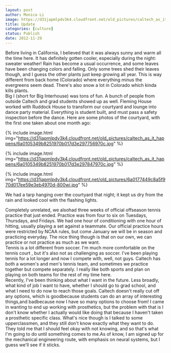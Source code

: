 ```yaml
---
layout: post
author: Monica Li
image: https://d31japmlpdv3k4.cloudfront.net/old_pictures/caltech_as_it_happens/6a0105349b8251970b017d3e297699970c.jpg
title: Update 
categories: [culture]
status: Publish
date: 2012-11-29
---
```


<div id="yiv107278436yui_3_7_2_15_1353653658181_39">Before living in California, I believed that it was always sunny and warm all the time here. It has definitely gotten cooler, especially during the night: sweater weather! Rain has become a usual occurrence, and some leaves have been changing colors and falling. Only some trees shed their leaves though, and I guess the other plants just keep growing all year. This is way different from back home (Colorado) where everything minus the evergreens seem dead. There's also snow a lot in Colorado which kinda kills plants.

<div id="yiv107278436yui_3_7_2_15_1353653658181_39">	Big I (short for Big Interhouse) was tons of fun. A bunch of people from outside Caltech and grad students showed up as well. Fleming House worked with Ruddock House to transform our courtyard and lounge into dance party material. Everything is student built, and must pass a safety inspection before the dance. Here are some photos of the courtyard, with the first one taken about one month ago:


{% include image.html img="https://d31japmlpdv3k4.cloudfront.net/old_pictures/caltech_as_it_happens/6a0105349b8251970b017d3e297756970c.jpg" %}

{% include image.html img="https://d31japmlpdv3k4.cloudfront.net/old_pictures/caltech_as_it_happens/6a0105349b8251970b017d3e297847970c.jpg" %}

{% include image.html img="https://d31japmlpdv3k4.cloudfront.net/old_pictures/6a0177449c8a5f970d017ee59e3eb4970d-800wi.jpg" %}<div id="yiv107278436yui_3_7_2_15_1353653658181_39">We had a tarp hanging over the courtyard that night; it kept us dry from the rain and looked cool with the flashing lights.

<div id="yiv107278436yui_3_7_2_15_1353653658181_39">	Completely unrelated, we alsohad three weeks of official offseason tennis practice that just ended. Practice was from four to six on Tuesdays, Thursdays, and Fridays. We had one hour of conditioning with one hour of hitting, usually playing a set against a teammate. Our official practice hours were restricted by NCAA rules, but come January we will be in season and practicing everyday. The nice thing though is that on our own, we can practice or not practice as much as we want.

<div id="yiv107278436yui_3_7_2_15_1353653658181_39">	Tennis is a lot different from soccer. I'm much more comfortable on the tennis court , but it's also not as challenging as soccer. I've been playing tennis for a lot longer and now I compete with, well, not guys. Caltech has both a women's and men's tennis team, and sometimes we practice together but compete separately. I really like both sports and plan on playing on both teams for the rest of my time here.

<div id="yiv107278436yui_3_7_2_15_1353653658181_39">	Recently, I've been thinking about what I want in the future. Less broadly, what kind of job I want to have, whether I should go to grad school, and what I need to do now to reach those goals. Caltech doesn't really cut off any options, which is goodbecause students can do an array of interesting things,and badbecause now I have so many options to choose from! I came in wanting to end up working with prosthetics, but the problem with that is I don't know whether I actually would like doing that because I haven't taken a prosthetic specific class. What's nice though is I talked to some upperclassmen, and they still don't know exactly what they want to do. They told me that I should feel okay with not knowing, and so that's what I'm going to do until something comes to me.As of know, I am signed up for the mechanical engineering route, with emphasis on neural systems, but I guess we'll see if it sticks.

